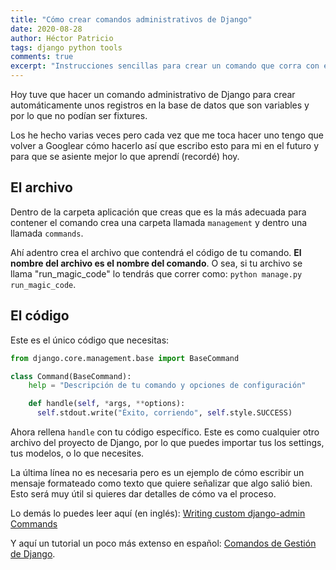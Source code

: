 ```yaml
---
title: "Cómo crear comandos administrativos de Django"
date: 2020-08-28
author: Héctor Patricio
tags: django python tools
comments: true
excerpt: "Instrucciones sencillas para crear un comando que corra con el manage.py de Django."
---
```


Hoy tuve que hacer un comando administrativo de Django para crear automáticamente unos registros en la base de datos que son variables y por lo que no podían ser fixtures.

Los he hecho varias veces pero cada vez que me toca hacer uno tengo que volver a Googlear cómo hacerlo así que escribo esto para mi en el futuro y para que se asiente mejor lo que aprendí (recordé) hoy.

## El archivo

Dentro de la carpeta aplicación que creas que es la más adecuada para contener el comando crea una carpeta llamada `management` y dentro una llamada `commands`.

Ahí adentro crea el archivo que contendrá el código de tu comando. **El nombre del archivo es el nombre del comando**. O sea, si tu archivo se llama "run_magic_code" lo tendrás que correr como: `python manage.py run_magic_code`.

## El código

Este es el único código que necesitas:

```python
from django.core.management.base import BaseCommand

class Command(BaseCommand):
    help = "Descripción de tu comando y opciones de configuración"

    def handle(self, *args, **options):
      self.stdout.write("Éxito, corriendo", self.style.SUCCESS)
```

Ahora rellena `handle` con tu código específico. Este es como cualquier otro archivo del proyecto de Django, por lo que puedes importar tus los settings, tus modelos, o lo que necesites.

La última línea no es necesaria pero es un ejemplo de cómo escribir un mensaje formateado como texto que quiere señalizar que algo salió bien. Esto será muy útil si quieres dar detalles de cómo va el proceso.

Lo demás lo puedes leer aquí (en inglés): [Writing custom django-admin Commands](https://docs.djangoproject.com/en/3.1/howto/custom-management-commands/)

Y aquí un tutorial un poco más extenso en español: [Comandos de Gestión de Django](https://sodocumentation.net/es/django/topic/1661/comandos-de-gestion).

